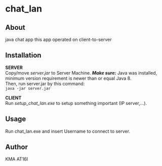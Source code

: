 # chat_lan
About
---
java chat app
this app operated on client-to-server

Installation
---
__SERVER__  
Copy/move _server.jar_ to Server Machine. __*Make sure:*__ Java was installed, minimum version requirement is newer than or equal Java 8.  
Then, run server.jar by this command:  
    `java -jar server.jar`
  
__CLIENT__  
Run *setup_chat_lan.exe* to setup something important (IP server,...).  

Usage
---
Run chat_lan.exe and insert Username to connect to server.  

Author
---
KMA AT16I
